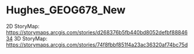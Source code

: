 # Hughes_GEOG678_New
2D StoryMap: https://storymaps.arcgis.com/stories/d268376b5fb440bd8052defbf8884634
3D StoryMap: https://storymaps.arcgis.com/stories/74f8fbbf851f4a23ac36320af74bc75d
